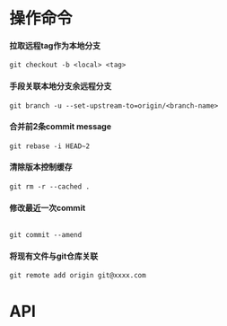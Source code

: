 操作命令
===

#### 拉取远程tag作为本地分支
``` 
git checkout -b <local> <tag>
```

#### 手段关联本地分支余远程分支
```
git branch -u --set-upstream-to=origin/<branch-name>
```

#### 合并前2条commit message
```
git rebase -i HEAD~2
```

#### 清除版本控制缓存
```
git rm -r --cached .
```

#### 修改最近一次commit
``` 

git commit --amend
```

#### 将现有文件与git仓库关联 

```
git remote add origin git@xxxx.com
```

API
===